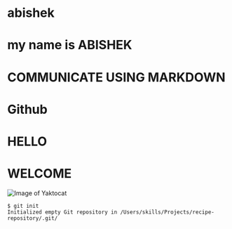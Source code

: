 # abishek
# my name is ABISHEK
# COMMUNICATE USING MARKDOWN
# Github
# HELLO
# WELCOME
![Image of Yaktocat](https://octodex.github.com/images/yaktocat.png)
```
$ git init
Initialized empty Git repository in /Users/skills/Projects/recipe-repository/.git/
```

